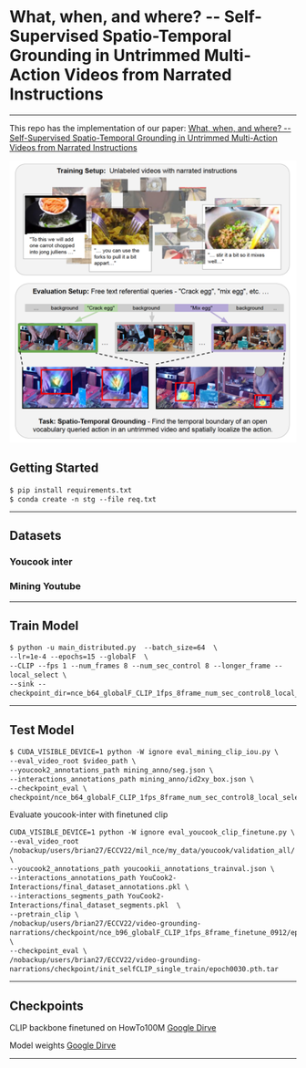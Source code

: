 # What, when, and where? -- Self-Supervised Spatio-Temporal Grounding in Untrimmed Multi-Action Videos from Narrated Instructions
******************************************************

This repo has the implementation of our paper: [What, when, and where? -- Self-Supervised Spatio-Temporal Grounding in Untrimmed Multi-Action Videos from Narrated Instructions](https://arxiv.org/abs/2303.16990)

![figure](figure.png)


## Getting Started


```
$ pip install requirements.txt
$ conda create -n stg --file req.txt
```

**************************************************************

## Datasets

### Youcook inter

### Mining Youtube

**************************************************************

## Train Model

```
$ python -u main_distributed.py  --batch_size=64  \
--lr=1e-4 --epochs=15 --globalF  \
--CLIP --fps 1 --num_frames 8 --num_sec_control 8 --longer_frame --local_select \
--sink --checkpoint_dir=nce_b64_globalF_CLIP_1fps_8frame_num_sec_control8_local_select_sink
```
**************************************************************


## Test Model

```
$ CUDA_VISIBLE_DEVICE=1 python -W ignore eval_mining_clip_iou.py \
--eval_video_root $video_path \
--youcook2_annotations_path mining_anno/seg.json \
--interactions_annotations_path mining_anno/id2xy_box.json \
--checkpoint_eval \
checkpoint/nce_b64_globalF_CLIP_1fps_8frame_num_sec_control8_local_select_sink/epoch0009.pth.tar

```

Evaluate youcook-inter with finetuned clip
```
CUDA_VISIBLE_DEVICE=1 python -W ignore eval_youcook_clip_finetune.py \
--eval_video_root /nobackup/users/brian27/ECCV22/mil_nce/my_data/youcook/validation_all/ \
--youcook2_annotations_path youcookii_annotations_trainval.json \
--interactions_annotations_path YouCook2-Interactions/final_dataset_annotations.pkl \
--interactions_segments_path YouCook2-Interactions/final_dataset_segments.pkl  \
--pretrain_clip \
/nobackup/users/brian27/ECCV22/video-grounding-narrations/checkpoint/nce_b96_globalF_CLIP_1fps_8frame_finetune_0912/epoch0033.pth.tar \
--checkpoint_eval \
/nobackup/users/brian27/ECCV22/video-grounding-narrations/checkpoint/init_selfCLIP_single_train/epoch0030.pth.tar
```

**************************************************************

## Checkpoints


CLIP backbone finetuned on HowTo100M [Google Dirve](https://drive.google.com/file/d/1PDCySq8qAlm9dqxJE-DkpO1w2mjren7W/view?usp=drive_link)

Model weights [Google Dirve](https://drive.google.com/file/d/135ivdZTKA_F-UwwRzGYPSMeG1W3-4H4A/view?usp=drive_link)

**************************************************************


